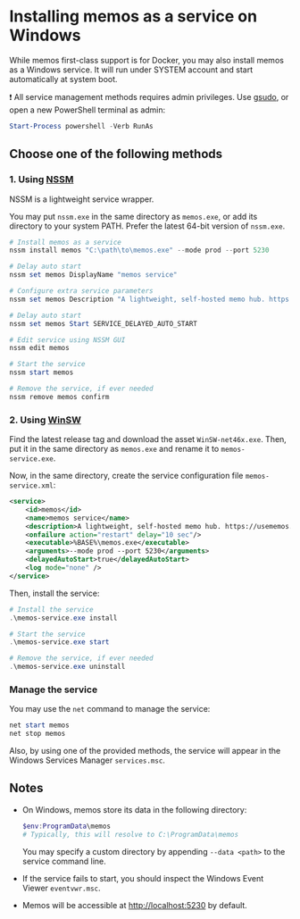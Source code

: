 # Installing memos as a service on Windows

While memos first-class support is for Docker, you may also install memos as a Windows service. It will run under SYSTEM account and start automatically at system boot.

❗ All service management methods requires admin privileges. Use [gsudo](https://gerardog.github.io/gsudo/docs/install), or open a new PowerShell terminal as admin:

```powershell
Start-Process powershell -Verb RunAs
```

## Choose one of the following methods

### 1. Using [NSSM](https://nssm.cc/download)

NSSM is a lightweight service wrapper.

You may put `nssm.exe` in the same directory as `memos.exe`, or add its directory to your system PATH. Prefer the latest 64-bit version of `nssm.exe`.

```powershell
# Install memos as a service
nssm install memos "C:\path\to\memos.exe" --mode prod --port 5230

# Delay auto start
nssm set memos DisplayName "memos service"

# Configure extra service parameters
nssm set memos Description "A lightweight, self-hosted memo hub. https://usememos.com/"

# Delay auto start
nssm set memos Start SERVICE_DELAYED_AUTO_START

# Edit service using NSSM GUI
nssm edit memos

# Start the service
nssm start memos

# Remove the service, if ever needed
nssm remove memos confirm
```

### 2. Using [WinSW](https://github.com/winsw/winsw)

Find the latest release tag and download the asset `WinSW-net46x.exe`. Then, put it in the same directory as `memos.exe` and rename it to `memos-service.exe`.

Now, in the same directory, create the service configuration file `memos-service.xml`:

```xml
<service>
    <id>memos</id>
    <name>memos service</name>
    <description>A lightweight, self-hosted memo hub. https://usememos.com/</description>
    <onfailure action="restart" delay="10 sec"/>
    <executable>%BASE%\memos.exe</executable>
    <arguments>--mode prod --port 5230</arguments>
    <delayedAutoStart>true</delayedAutoStart>
    <log mode="none" />
</service>
```

Then, install the service:

```powershell
# Install the service
.\memos-service.exe install

# Start the service
.\memos-service.exe start

# Remove the service, if ever needed
.\memos-service.exe uninstall
```

### Manage the service

You may use the `net` command to manage the service:

```powershell
net start memos
net stop memos
```

Also, by using one of the provided methods, the service will appear in the Windows Services Manager `services.msc`.

## Notes

- On Windows, memos store its data in the following directory:

  ```powershell
  $env:ProgramData\memos
  # Typically, this will resolve to C:\ProgramData\memos
  ```

  You may specify a custom directory by appending `--data <path>` to the service command line.

- If the service fails to start, you should inspect the Windows Event Viewer `eventvwr.msc`.

- Memos will be accessible at [http://localhost:5230](http://localhost:5230) by default.
